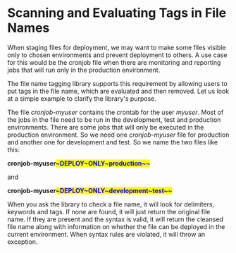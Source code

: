 # Scanning and Evaluating Tags in File Names

When staging files for deployment, we may want to make 
some files visible only to chosen environments and prevent 
deployment to others. A use case for this would be the 
cronjob file when there are monitoring and reporting 
jobs that will run only in the production environment.

The file name tagging library supports this requirement 
by allowing users to put tags in the file name, which 
are evaluated and then removed. Let us look at a simple 
example to clarify the library's purpose.

The file *cronjob-myuser* contains the crontab for the user 
*myuser*. Most of the jobs in the file need to be run in 
the development, test and production environments. There 
are some jobs that will only be executed in the production 
environment. So we need one *cronjob-myuser* file for 
production and another one for development and test. So we 
name the two files like this:

**cronjob-myuser<span style="background-color:yellow;color:blue">~DEPLOY~ONLY~production~~</span>**

and 

**cronjob-myuser<span style="background-color:yellow;color:blue">~DEPLOY~ONLY~development~test~~</span>**

When you ask the library to check a file name, it will 
look for delimiters, keywords and tags. If none are found, 
it will just return the original file name. If they are 
present and the syntax is valid, it will return the cleansed 
file name along with information on whether the file can be 
deployed in the current environment. When syntax rules are 
violated, it will throw an exception.



